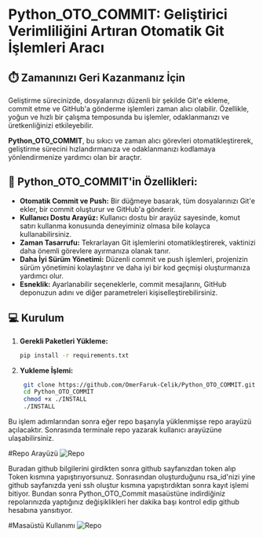 # Python_OTO_COMMIT: Geliştirici Verimliliğini Artıran Otomatik Git İşlemleri Aracı

## ⏱️ Zamanınızı Geri Kazanmanız İçin

Geliştirme sürecinizde, dosyalarınızı düzenli bir şekilde Git'e ekleme, commit etme ve GitHub'a gönderme işlemleri zaman alıcı olabilir. Özellikle, yoğun ve hızlı bir çalışma temposunda bu işlemler, odaklanmanızı ve üretkenliğinizi etkileyebilir.

**Python_OTO_COMMIT**, bu sıkıcı ve zaman alıcı görevleri otomatikleştirerek,  geliştirme sürecini hızlandırmanıza ve odaklanmanızı kodlamaya yönlendirmenize yardımcı olan bir araçtır.

## 🚀  Python_OTO_COMMIT'in Özellikleri:

* **Otomatik Commit ve Push:**  Bir düğmeye basarak, tüm dosyalarınızı Git'e ekler,  bir commit oluşturur ve GitHub'a gönderir.
* **Kullanıcı Dostu Arayüz:**  Kullanıcı dostu bir arayüz sayesinde,  komut satırı kullanma konusunda deneyiminiz olmasa bile kolayca kullanabilirsiniz.
* **Zaman Tasarrufu:**  Tekrarlayan Git işlemlerini otomatikleştirerek,  vaktinizi daha önemli görevlere ayırmanıza olanak tanır.
* **Daha İyi Sürüm Yönetimi:**  Düzenli commit ve push işlemleri, projenizin sürüm yönetimini kolaylaştırır ve daha iyi bir kod geçmişi oluşturmanıza yardımcı olur.
* **Esneklik:**  Ayarlanabilir seçeneklerle, commit mesajlarını, GitHub deponuzun adını ve diğer parametreleri kişiselleştirebilirsiniz.

## 💻 Kurulum

1. **Gerekli Paketleri Yükleme:**
   ```bash
   pip install -r requirements.txt

2. **Yukleme İşlemi:**
   ```bash
	git clone https://github.com/OmerFaruk-Celik/Python_OTO_COMMIT.git
	cd Python_OTO_COMMIT
	chmod +x ./INSTALL
	./INSTALL


Bu işlem adımlarından sonra eğer repo başarıyla yüklenmişse repo arayüzü açılacaktır. Sonrasında terminale repo yazarak kullanıcı arayüzüne ulaşabilirsiniz.

#Repo Arayüzü
![Repo](images/repo.png)

Buradan github bilgilerini girdikten sonra github sayfanızdan token alıp Token kısmına yapıştırıyorsunuz. Sonrasından oluşturduğunu rsa_id'nizi yine github sayfanızda yeni ssh oluştur kısmına yapıştırdıktan sonra kayıt işlemi bitiyor. Bundan sonra Python_OTO_Commit masaüstüne indirdiğiniz repolarınızda yaptığınız değişiklikleri her dakika başı kontrol edip github hesabına yansıtıyor.

#Masaüstü Kullanımı
![Repo](images/masaustu.png)

